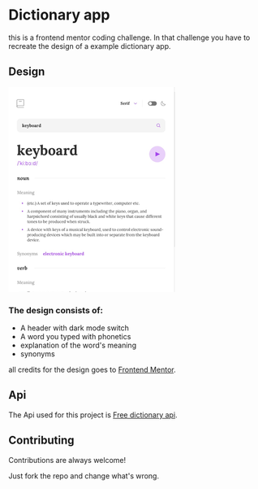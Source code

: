 


# Dictionary app
this is a frontend mentor coding challenge. In that challenge you have to recreate the design of a example dictionary app.


## Design


![design showing a example Dictionary app](https://raw.githubusercontent.com/JustKooba/Dictionary-app/master/src/assets/design/mobiledesign.png)

### The design consists of:
- A header with dark mode switch
- A word you typed with phonetics
- explanation of the word's meaning
- synonyms

all credits for the design goes to [Frontend Mentor](https://www.frontendmentor.io/challenges).

## Api
The Api used for this project is [Free dictionary api](https://dictionaryapi.dev/).
## Contributing

Contributions are always welcome!

Just fork the repo and change what's wrong.

